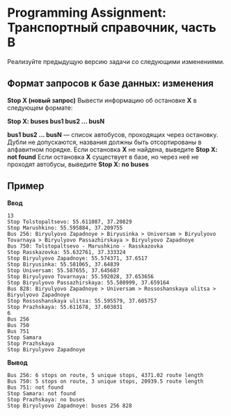 # Programming Assignment: Транспортный справочник, часть B

Реализуйте предыдущую версию задачи со следующими изменениями.  

## Формат запросов к базе данных: изменения
**Stop X (новый запрос)**
Вывести информацию об остановке **X** в следующем формате:

**Stop X: buses bus1 bus2 ... busN**

**bus1 bus2 ... busN** — список автобусов, проходящих через остановку. Дубли не допускаются, названия должны быть отсортированы в алфавитном порядке.
Если остановка **X** не найдена, выведите **Stop X: not found**
Если остановка **X** существует в базе, но через неё не проходят автобусы, выведите **Stop X: no buses**

## Пример

**Ввод**  
```
13
Stop Tolstopaltsevo: 55.611087, 37.20829
Stop Marushkino: 55.595884, 37.209755
Bus 256: Biryulyovo Zapadnoye > Biryusinka > Universam > Biryulyovo Tovarnaya > Biryulyovo Passazhirskaya > Biryulyovo Zapadnoye
Bus 750: Tolstopaltsevo - Marushkino - Rasskazovka
Stop Rasskazovka: 55.632761, 37.333324
Stop Biryulyovo Zapadnoye: 55.574371, 37.6517
Stop Biryusinka: 55.581065, 37.64839
Stop Universam: 55.587655, 37.645687
Stop Biryulyovo Tovarnaya: 55.592028, 37.653656
Stop Biryulyovo Passazhirskaya: 55.580999, 37.659164
Bus 828: Biryulyovo Zapadnoye > Universam > Rossoshanskaya ulitsa > Biryulyovo Zapadnoye
Stop Rossoshanskaya ulitsa: 55.595579, 37.605757
Stop Prazhskaya: 55.611678, 37.603831
6
Bus 256
Bus 750
Bus 751
Stop Samara
Stop Prazhskaya
Stop Biryulyovo Zapadnoye
```

**Вывод**
```
Bus 256: 6 stops on route, 5 unique stops, 4371.02 route length
Bus 750: 5 stops on route, 3 unique stops, 20939.5 route length
Bus 751: not found
Stop Samara: not found
Stop Prazhskaya: no buses
Stop Biryulyovo Zapadnoye: buses 256 828
```